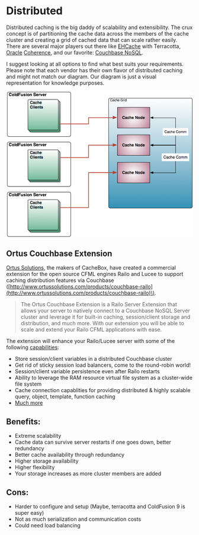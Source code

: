 # Distributed

Distributed caching is the big daddy of scalability and extensibility. The crux concept is of partitioning the cache data across the members of the cache cluster and creating a grid of cached data that can scale rather easily. There are several major players out there like [EHCache](http://ehcache.org/) with Terracotta, [Oracle](http://www.oracle.com/technetwork/middleware/coherence/overview/index.html) [Coherence](http://www.oracle.com/technetwork/middleware/coherence/overview/index.html), and our favorite: [Couchbase NoSQL](http://couchbase.com/).

I suggest looking at all options to find what best suits your requirements. Please note that each vendor has their own flavor of distributed caching and might not match our diagram. Our diagram is just a visual representation for knowledge purposes.

![](../.gitbook/assets/cachebox_topology_distributed.png)

## Ortus Couchbase Extension

[Ortus Solutions](http://www.ortussolutions.com/products/couchbase-railo), the makers of CacheBox, have created a commercial extension for the open source CFML engines Railo and Lucee to support caching distribution features via Couchbase \([http://www.ortussolutions.com/products/couchbase-railo](http://www.ortussolutions.com/products/couchbase-railo)\).

> The Ortus Couchbase Extension is a Railo Server Extension that allows your server to natively connect to a Couchbase NoSQL Server cluster and leverage it for built-in caching, session/client storage and distribution, and much more. With our extension you will be able to scale and extend your Railo CFML applications with ease.

The extension will enhance your Railo/Lucee server with some of the following [capabilities](http://www.ortussolutions.com/#capabilities):

* Store session/client variables in a distributed Couchbase cluster
* Get rid of sticky session load balancers, come to the round-robin world!
* Session/client variable persistence even after Railo restarts
* Ability to leverage the RAM resource virtual file system as a cluster-wide file system
* Cache connection capablities for providing distributed & highly scalable query, object, template, function caching
* [Much more](http://www.ortussolutions.com/#capabilities)

## Benefits:

* Extreme scalability
* Cache data can survive server restarts if one goes down, better redundancy
* Better cache availability through redundancy
* Higher storage availability
* Higher flexibility
* Your storage increases as more cluster members are added

## Cons:

* Harder to configure and setup \(Maybe, terracotta and ColdFusion 9 is super easy\)
* Not as much serialization and communication costs
* Could need load balancing

